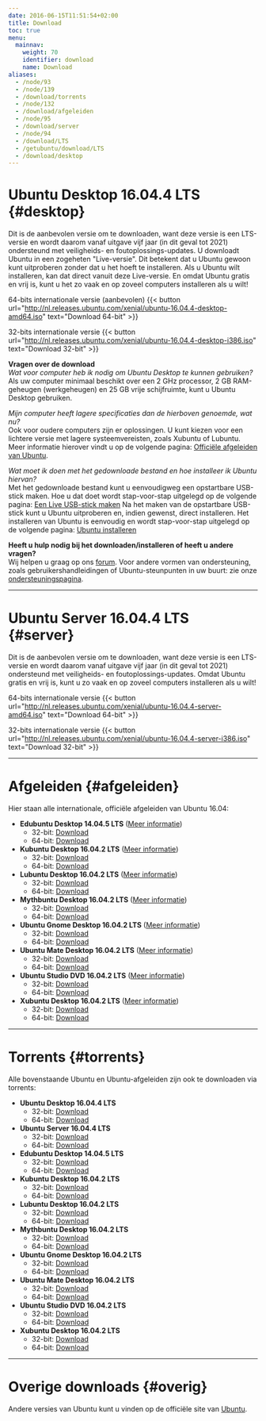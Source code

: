 ```yaml
---
date: 2016-06-15T11:51:54+02:00
title: Download
toc: true
menu:
  mainnav:
    weight: 70
    identifier: download
    name: Download
aliases:
  - /node/93
  - /node/139
  - /download/torrents
  - /node/132
  - /download/afgeleiden
  - /node/95
  - /download/server
  - /node/94
  - /download/LTS
  - /getubuntu/download/LTS
  - /download/desktop
---
```


# Ubuntu Desktop 16.04.4 LTS {#desktop}
Dit is de aanbevolen versie om te downloaden, want deze versie is een LTS-versie en wordt daarom vanaf uitgave vijf jaar (in dit geval tot 2021) ondersteund met veiligheids- en foutoplossings-updates.
U downloadt Ubuntu in een zogeheten "Live-versie". Dit betekent dat u Ubuntu gewoon kunt uitproberen zonder dat u het hoeft te installeren. Als u Ubuntu wilt installeren, kan dat direct vanuit deze Live-versie. En omdat Ubuntu gratis en vrij is, kunt u het zo vaak en op zoveel computers installeren als u wilt!


64-bits internationale versie (aanbevolen) {{< button url="http://nl.releases.ubuntu.com/xenial/ubuntu-16.04.4-desktop-amd64.iso" text="Download 64-bit" >}}

32-bits internationale versie {{< button url="http://nl.releases.ubuntu.com/xenial/ubuntu-16.04.4-desktop-i386.iso" text="Download 32-bit" >}}

**Vragen over de download**  
_Wat voor computer heb ik nodig om Ubuntu Desktop te kunnen gebruiken?_  
Als uw computer minimaal beschikt over een 2 GHz processor, 2 GB RAM-geheugen (werkgeheugen) en 25 GB vrije schijfruimte, kunt u Ubuntu Desktop gebruiken.

_Mijn computer heeft lagere specificaties dan de hierboven genoemde, wat nu?_  
Ook voor oudere computers zijn er oplossingen. U kunt kiezen voor een lichtere versie met lagere systeemvereisten, zoals Xubuntu of Lubuntu. Meer informatie hierover vindt u op de volgende pagina: [Officiële afgeleiden van Ubuntu](/afgeleiden).

_Wat moet ik doen met het gedownloade bestand en hoe installeer ik Ubuntu hiervan?_  
Met het gedownloade bestand kunt u eenvoudigweg een opstartbare USB-stick maken. Hoe u dat doet wordt stap-voor-stap uitgelegd op de volgende pagina: [Een Live USB-stick maken](http://wiki.ubuntu-nl.org/InstallatieLiveUSB)
Na het maken van de opstartbare USB-stick kunt u Ubuntu uitproberen en, indien gewenst, direct installeren. Het installeren van Ubuntu is eenvoudig en wordt stap-voor-stap uitgelegd op de volgende pagina: [Ubuntu installeren](http://wiki.ubuntu-nl.org/InstallatieDesktop)

**Heeft u hulp nodig bij het downloaden/installeren of heeft u andere vragen?**  
Wij helpen u graag op ons [forum](https://forum.ubuntu-nl.org/). Voor andere vormen van ondersteuning, zoals gebruikershandleidingen of Ubuntu-steunpunten in uw buurt: zie onze [ondersteuningspagina](/ondersteuning).

-----
# Ubuntu Server 16.04.4 LTS {#server}
Dit is de aanbevolen versie om te downloaden, want deze versie is een LTS-versie en wordt daarom vanaf uitgave vijf jaar (in dit geval tot 2021) ondersteund met veiligheids- en foutoplossings-updates.
Omdat Ubuntu gratis en vrij is, kunt u zo vaak en op zoveel computers installeren als u wilt!

64-bits internationale versie {{< button url="http://nl.releases.ubuntu.com/xenial/ubuntu-16.04.4-server-amd64.iso" text="Download 64-bit" >}}

32-bits internationale versie {{< button url="http://nl.releases.ubuntu.com/xenial/ubuntu-16.04.4-server-i386.iso" text="Download 32-bit" >}}

-----
# Afgeleiden {#afgeleiden}
Hier staan alle internationale, officiële afgeleiden van Ubuntu 16.04:

- **Edubuntu Desktop 14.04.5 LTS** ([Meer informatie](/edubuntu))
  - 32-bit: [Download](http://cdimage.ubuntu.com/edubuntu/releases/14.04.5/release/edubuntu-14.04.5-dvd-i386.iso)
  - 64-bit: [Download](http://cdimage.ubuntu.com/edubuntu/releases/14.04.5/release/edubuntu-14.04.5-dvd-amd64.iso)
- **Kubuntu Desktop 16.04.2 LTS** ([Meer informatie](/kubuntu))
  - 32-bit: [Download](http://cdimage.ubuntu.com/kubuntu/releases/16.04.2/release/kubuntu-16.04.2-desktop-i386.iso)
  - 64-bit: [Download](http://cdimage.ubuntu.com/kubuntu/releases/16.04.2/release/kubuntu-16.04.2-desktop-amd64.iso)
- **Lubuntu Desktop 16.04.2 LTS** ([Meer informatie](/lubuntu))
  - 32-bit: [Download](http://cdimage.ubuntu.com/lubuntu/releases/16.04.2/release/lubuntu-16.04.2-desktop-i386.iso)
  - 64-bit: [Download](http://cdimage.ubuntu.com/lubuntu/releases/16.04.2/release/lubuntu-16.04.2-desktop-amd64.iso)
- **Mythbuntu Desktop 16.04.2 LTS** ([Meer informatie](/mythbuntu))
  - 32-bit: [Download](http://cdimage.ubuntu.com/mythbuntu/releases/16.04.2/release/mythbuntu-16.04.2-desktop-i386.iso)
  - 64-bit: [Download](http://cdimage.ubuntu.com/mythbuntu/releases/16.04.2/release/mythbuntu-16.04.2-desktop-amd64.iso)
- **Ubuntu Gnome Desktop 16.04.2 LTS** ([Meer informatie](/ubuntu-gnome))
  - 32-bit: [Download](http://cdimage.ubuntu.com/ubuntu-gnome/releases/16.04.2/release/ubuntu-gnome-16.04.2-desktop-i386.iso)
  - 64-bit: [Download](http://cdimage.ubuntu.com/ubuntu-gnome/releases/16.04.2/release/ubuntu-gnome-16.04.2-desktop-amd64.iso)
- **Ubuntu Mate Desktop 16.04.2 LTS** ([Meer informatie](/ubuntu-mate))
  - 32-bit: [Download](http://cdimage.ubuntu.com/ubuntu-mate/releases/16.04.2/release/ubuntu-mate-16.04.2-desktop-i386.iso)
  - 64-bit: [Download](http://cdimage.ubuntu.com/ubuntu-mate/releases/16.04.2/release/ubuntu-mate-16.04.2-desktop-amd64.iso)
- **Ubuntu Studio DVD 16.04.2 LTS** ([Meer informatie](/ubuntu-studio))
  - 32-bit: [Download](http://cdimage.ubuntu.com/ubuntustudio/releases/16.04.2/release/ubuntustudio-16.04.2-dvd-i386.iso)
  - 64-bit: [Download](http://cdimage.ubuntu.com/ubuntustudio/releases/16.04.2/release/ubuntustudio-16.04.2-dvd-amd64.iso)
- **Xubuntu Desktop 16.04.2 LTS** ([Meer informatie](/xubuntu))
  - 32-bit: [Download](http://cdimage.ubuntu.com/xubuntu/releases/16.04.2/release/xubuntu-16.04.2-desktop-i386.iso)
  - 64-bit: [Download](http://cdimage.ubuntu.com/xubuntu/releases/16.04.2/release/xubuntu-16.04.2-desktop-amd64.iso)

-----
# Torrents {#torrents}

Alle bovenstaande Ubuntu en Ubuntu-afgeleiden zijn ook te downloaden via torrents:

- **Ubuntu Desktop 16.04.4 LTS**
  - 32-bit: [Download](http://nl.releases.ubuntu.com/xenial/ubuntu-16.04.4-desktop-i386.iso.torrent)
  - 64-bit: [Download](http://nl.releases.ubuntu.com/xenial/ubuntu-16.04.4-desktop-amd64.iso.torrent)
- **Ubuntu Server 16.04.4 LTS**
  - 32-bit: [Download](http://nl.releases.ubuntu.com/xenial/ubuntu-16.04.4-server-i386.iso.torrent)
  - 64-bit: [Download](http://nl.releases.ubuntu.com/xenial/ubuntu-16.04.4-server-amd64.iso.torrent)
- **Edubuntu Desktop 14.04.5 LTS**
  - 32-bit: [Download](http://cdimage.ubuntu.com/edubuntu/releases/14.04.5/release/edubuntu-14.04.5-dvd-i386.iso.torrent)
  - 64-bit: [Download](http://cdimage.ubuntu.com/edubuntu/releases/14.04.5/release/edubuntu-14.04.5-dvd-amd64.iso.torrent)
- **Kubuntu Desktop 16.04.2 LTS**
  - 32-bit: [Download](http://cdimage.ubuntu.com/kubuntu/releases/16.04.2/release/kubuntu-16.04.2-desktop-i386.iso.torrent)
  - 64-bit: [Download](http://cdimage.ubuntu.com/kubuntu/releases/16.04.2/release/kubuntu-16.04.2-desktop-amd64.iso.torrent)
- **Lubuntu Desktop 16.04.2 LTS**
  - 32-bit: [Download](http://cdimage.ubuntu.com/lubuntu/releases/16.04.2/release/lubuntu-16.04.2-desktop-i386.iso.torrent)
  - 64-bit: [Download](http://cdimage.ubuntu.com/lubuntu/releases/16.04.2/release/lubuntu-16.04.2-desktop-amd64.iso.torrent)
- **Mythbuntu Desktop 16.04.2 LTS**
  - 32-bit: [Download](http://cdimage.ubuntu.com/mythbuntu/releases/16.04.2/release/mythbuntu-16.04.2-desktop-i386.iso.torrent)
  - 64-bit: [Download](http://cdimage.ubuntu.com/mythbuntu/releases/16.04.2/release/mythbuntu-16.04.2-desktop-amd64.iso.torrent)
- **Ubuntu Gnome Desktop 16.04.2 LTS**
  - 32-bit: [Download](http://cdimage.ubuntu.com/ubuntu-gnome/releases/16.04.2/release/ubuntu-gnome-16.04.2-desktop-i386.iso.torrent)
  - 64-bit: [Download](http://cdimage.ubuntu.com/ubuntu-gnome/releases/16.04.2/release/ubuntu-gnome-16.04.2-desktop-amd64.iso.torrent)
- **Ubuntu Mate Desktop 16.04.2 LTS**
  - 32-bit: [Download](http://cdimage.ubuntu.com/ubuntu-mate/releases/16.04.2/release/ubuntu-mate-16.04.2-desktop-i386.iso.torrent)
  - 64-bit: [Download](http://cdimage.ubuntu.com/ubuntu-mate/releases/16.04.2/release/ubuntu-mate-16.04.2-desktop-amd64.iso.torrent)
- **Ubuntu Studio DVD 16.04.2 LTS**
  - 32-bit: [Download](http://cdimage.ubuntu.com/ubuntustudio/releases/16.04.2/release/ubuntustudio-16.04.2-dvd-i386.iso.torrent)
  - 64-bit: [Download](http://cdimage.ubuntu.com/ubuntustudio/releases/16.04.2/release/ubuntustudio-16.04.2-dvd-amd64.iso.torrent)
- **Xubuntu Desktop 16.04.2 LTS**
  - 32-bit: [Download](http://cdimage.ubuntu.com/xubuntu/releases/16.04.2/release/xubuntu-16.04.2-desktop-i386.iso.torrent)
  - 64-bit: [Download](http://cdimage.ubuntu.com/xubuntu/releases/16.04.2/release/xubuntu-16.04.2-desktop-amd64.iso.torrent)


-----
# Overige downloads {#overig}

Andere versies van Ubuntu kunt u vinden op de officiële site van [Ubuntu](https://www.ubuntu.com/download).
